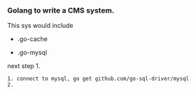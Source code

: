 ### Golang to write a CMS system.

This sys would include

- .go-cache

- .go-mysql

next step 1.

```
1. connect to mysql, go get github.com/go-sql-driver/mysql
2.
```

